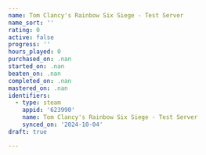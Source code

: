 ```yaml
---
name: Tom Clancy's Rainbow Six Siege - Test Server
name_sort: ''
rating: 0
active: false
progress: ''
hours_played: 0
purchased_on: .nan
started_on: .nan
beaten_on: .nan
completed_on: .nan
mastered_on: .nan
identifiers:
  - type: steam
    appid: '623990'
    name: Tom Clancy's Rainbow Six Siege - Test Server
    synced_on: '2024-10-04'
draft: true

---
```

